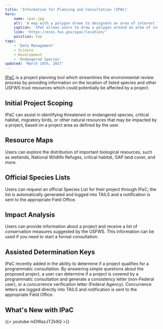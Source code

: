 ```yaml
---
title: 'Information for Planning and Consultation (IPAC)'
hero:
    name: ipac.jpg
    alt: 'A map with a polygon drawn to designate an area of interest for development.'
    caption: 'IPaC allows users to draw a polygon around an area of interest to retrieve a list of threatened and endangered species.'
    link: 'https://ecos.fws.gov/ipac/location/'
    position: top
tags:
    - 'Data Management'
    - Science
    - Development
    - 'Endangered Species'
updated: 'March 10th, 2017'
---
```


[IPaC](https://ecos.fws.gov/ipac/) is a project planning tool which streamlines the environmental review process by providing information on the location of listed species and other USFWS trust resources which could potentially be affected by a project.

## Initial Project Scoping

IPaC can assist in identifying threatened or endangered species, critical habitat, migratory birds, or other natural resources that may be impacted by a project, based on a project area as defined by the user.

## Resource Maps

Users can explore the distribution of important biological resources, such as wetlands, National Wildlife Refuges, critical habitat, GAP land cover, and more.

## Official Species Lists

Users can request an official Species List for their project through IPaC; the list is automatically generated and logged into TAILS and a notification is sent to the appropriate Field Office.

## Impact Analysis

Users can provide information about a project and receive a list of conservation measures suggested by the USFWS. This information can be used if you need to start a formal consultation.

## Assisted Determination Keys

IPaC recently added in the ability to determine if a project qualifies for a programmatic consultation.  By answering simple questions about the proposed project, a user can determine if a project is covered by a programmatic consultation and generate a consistency letter (non-Federal user), or a concurrence verification letter (Federal Agency).  Concurrence letters are logged directly into TAILS and notification is sent to the appropriate Field Office.

## What's New with IPaC

{{< youtube mDWazJTZk9Q >}}
